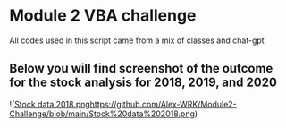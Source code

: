 # Module 2 VBA challenge
All codes used in this script came from a mix of classes and chat-gpt
## Below you will find screenshot of the outcome for the stock analysis for 2018, 2019, and 2020

!([Stock data 2018.png](https://github.com/Alex-WRK/Module2-Challenge/blob/main/Stock%20data%202018.png)https://github.com/Alex-WRK/Module2-Challenge/blob/main/Stock%20data%202018.png)
